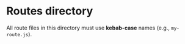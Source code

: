# Routes directory

All route files in this directory must use **kebab-case** names (e.g., `my-route.js`).
